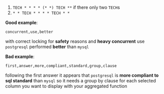 

1. `TECH * * * * (* *) TECH **` if there only two `TECH`s
2. `* * TECH * * * * TECH * *`

**Good example**:

`concurrent,use,better`

with correct locking for **safety** reasons and **heavy concurrent** use `postgresql` performed **better** than `mysql`

**Bad example**:

`first,answer,more,compliant,standard,group,clause`

following the first answer it appears that `postgresql` is **more compliant to sql standard** than `mysql` so it needs a group by clause for each selected column you want to display with your aggregated function

